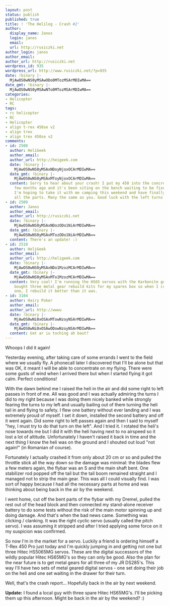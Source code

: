 ```yaml
---
layout: post
status: publish
published: true
title: ! 'The Helilog - Crash #2'
author:
  display_name: Janos
  login: janos
  email: 
  url: http://rusiczki.net
author_login: janos
author_email: 
author_url: http://rusiczki.net
wordpress_id: 935
wordpress_url: http://www.rusiczki.net/?p=935
date: !binary |-
  MjAwOS0wNS0yMSAwODo0MTozMSArMDIwMA==
date_gmt: !binary |-
  MjAwOS0wNS0yMSAwNTo0MTozMSArMDIwMA==
categories:
- Helicopter
- RC
tags:
- rc helicopter
- RC
- Helicopter
- align t-rex 450se v2
- align trex
- align trex 450se v2
comments:
- id: 2508
  author: HeliGeek
  author_email: 
  author_url: http://heigeek.com
  date: !binary |-
    MjAwOS0wNS0yMSAxNDoyNjoxOCArMDIwMA==
  date_gmt: !binary |-
    MjAwOS0wNS0yMSAxMToyNjoxOCArMDIwMA==
  content: Sorry to hear about your crash! I put my 450 into the concrete street a
    few months ago and it's been siting on the bench waiting to be fixed ever since.
    I'm hoping to take it with me camping this weekend and have finally accumulated
    all the parts. Many the same as you. Good luck with the left turns!
- id: 2509
  author: Janos
  author_email: 
  author_url: http://rusiczki.net
  date: !binary |-
    MjAwOS0wNS0yMSAxNDozODo1NiArMDIwMA==
  date_gmt: !binary |-
    MjAwOS0wNS0yMSAxMTozODo1NiArMDIwMA==
  content: There's an update! :)
- id: 2510
  author: HeliGeek
  author_email: 
  author_url: http://heligeek.com
  date: !binary |-
    MjAwOS0wNS0yMSAxNDo1MzozMCArMDIwMA==
  date_gmt: !binary |-
    MjAwOS0wNS0yMSAxMTo1MzozMCArMDIwMA==
  content: Very cool! I'm running the HS65 servos with the Karbonite gears, but I
    bought three metal gear rebuild kits for my spares box so when I crash and strip
    one, I rebuild it better than it was.
- id: 3104
  author: Hairy Poker
  author_email: 
  author_url: http://wwwu
  date: !binary |-
    MjAwOS0wNi0xOSAxMTowNzoyNSArMDIwMA==
  date_gmt: !binary |-
    MjAwOS0wNi0xOSAwODowNzoyNSArMDIwMA==
  content: Uat ar iu toching ah baut?
---
```

<p>Whoops I did it again!</p>
<p>Yesterday evening, after taking care of some errands I went to the field where we usually fly. A phonecall later I discovered that I'll be alone but that was OK, it meant I will be able to concentrate on my flying. There were some gusts of wind when I arrived there but when I started flying it got calm. Perfect conditions!</p>
<p>With the dawn behind me I raised the heli in the air and did some right to left passes in front of me. All was good and I was actually admiring the turns I did to my right because I was doing them nicely banked while strongly fearing the turns to my left and usually bailing out of them turning the heli tail in and flying to safety. I flew one battery without ever landing and I was extremely proud of myself. I set it down, installed the second battery and off it went again. Did some right to left passes again and then I said to myself "hey, I must try to do that turn on the left". And I tried it. I rotated the heli's nose towards me but I did it with the heli having next to no airspeed so it lost a lot of altitude. Unfortunately I haven't raised it back in time and the next thing I know the heli was on the ground and I shouted out loud "not again!" (in Romanian of course).</p>
<p>Fortunately I actually crashed it from only about 20 cm or so and pulled the throttle stick all the way down so the damage was minimal: the blades flew a few meters again, the flybar was an S and the main shaft bent. One stabilizer rod popped off the tail but the tail boom remained straight and I managed not to strip the main gear. This was all I could visually find. I was sort of happy because I had all the necessary parts at home and was thinking about being back in the air by the weekend.</p>
<p>I went home, cut off the bent parts of the flybar with my Dremel, pulled the rest out of the head block and then connected my stand-alone receiver battery to do some tests without the risk of the main motor spinning up and doing damage. And that's when the bad news came. Something was clicking / clanking. It was the right cyclic servo (usually called the pitch servo). I was assuming it stripped and after I tried applying some force on it my suspicion was confirmed.</p>
<p>So now I'm in the market for a servo. Luckily a friend is ordering himself a T-Rex 450 Pro just today and I'm quickly jumping in and getting not one but three Hitec HS5065MG servos. These are the digital successors of the wildly popular Hitec HS65MG's so they can only be good. Also the plan for the near future is to get metal gears for all three of my JR DS285's. This way I'll have two sets of metal geared digital servos - one set doing their job on the heli and one set waiting in the drawer for their turn.</p>
<p>Well, that's the crash report... Hopefully back in the air by next weekend.</p>
<p><strong>Update:</strong> I found a local guy with three spare Hitec HS65MG's. I'll be picking them up this afternoon. Might be back in the air by the weekend? :)</p>
